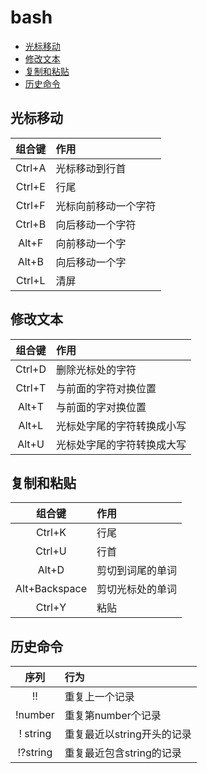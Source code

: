 # bash
- [光标移动](#光标移动)
- [修改文本](#修改文本)
- [复制和粘贴](#复制和粘贴)
- [历史命令](#历史命令)
## 光标移动
| 组合键 | 作用 |
| :--: | :-- |
| Ctrl+A | 光标移动到行首 |
| Ctrl+E | 行尾 |
| Ctrl+F | 光标向前移动一个字符 |
| Ctrl+B | 向后移动一个字符 |
| Alt+F | 向前移动一个字 |
| Alt+B | 向后移动一个字 |
| Ctrl+L | 清屏 |
## 修改文本
| 组合键 | 作用 |
| :--: | :-- |
| Ctrl+D | 删除光标处的字符 |
| Ctrl+T | 与前面的字符对换位置 | |
| Alt+T | 与前面的字对换位置 |
| Alt+L | 光标处字尾的字符转换成小写 |
| Alt+U | 光标处字尾的字符转换成大写 |
## 复制和粘贴
| 组合键 | 作用 |
| :--: | :-- |
| Ctrl+K | 行尾 |
| Ctrl+U | 行首 | |
| Alt+D | 剪切到词尾的单词 |
| Alt+Backspace | 剪切光标处的单词 |
| Ctrl+Y | 粘贴 |

## 历史命令
| 序列 | 行为 |
| :--: | :-- |
| !! | 重复上一个记录 |
| !number | 重复第number个记录 | |
| ! string | 重复最近以string开头的记录 |
| !?string | 重复最近包含string的记录 |
